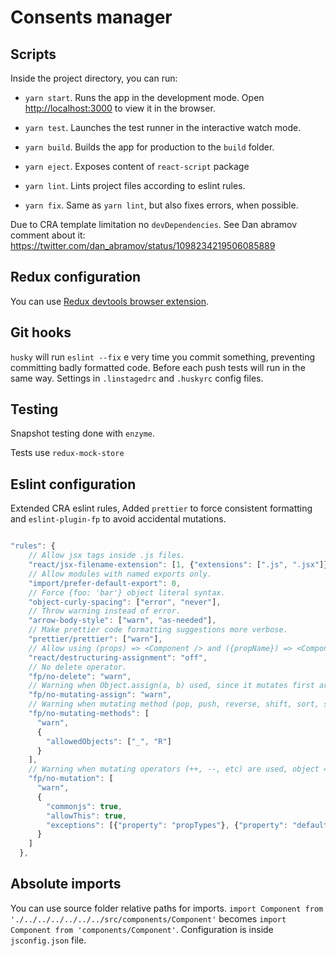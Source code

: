 # Consents manager


## Scripts

Inside the project directory, you can run:

- `yarn start`. Runs the app in the development mode. Open [http://localhost:3000](http://localhost:3000) to view it in the browser. 

- `yarn test`. Launches the test runner in the interactive watch mode.

- `yarn build`. Builds the app for production to the `build` folder.

- `yarn eject`. Exposes content of `react-script` package

- `yarn lint`. Lints project files according to eslint rules.

- `yarn fix`. Same as `yarn lint`, but also fixes errors, when possible. 

Due to CRA template limitation no `devDependencies`.
See Dan abramov comment about it: https://twitter.com/dan_abramov/status/1098234219506085889

## Redux configuration

You can use [Redux devtools browser extension](http://extension.remotedev.io/). 

## Git hooks

`husky` will run `eslint --fix` e very time you commit something, preventing committing badly formatted code. Before each push tests will run in the same way. Settings in `.linstagedrc` and `.huskyrc` config files.

## Testing

Snapshot testing done with `enzyme`.

Tests use `redux-mock-store`

## Eslint configuration
Extended CRA eslint rules, Added `prettier` to force consistent formatting and `eslint-plugin-fp` to avoid accidental mutations.

```js

"rules": {
    // Allow jsx tags inside .js files.
    "react/jsx-filename-extension": [1, {"extensions": [".js", ".jsx"]}],
    // Allow modules with named exports only.
    "import/prefer-default-export": 0,
    // Force {foo: 'bar'} object literal syntax.
    "object-curly-spacing": ["error", "never"],
    // Throw warning instead of error.
    "arrow-body-style": ["warn", "as-needed"],
    // Make prettier code formatting suggestions more verbose.
    "prettier/prettier": ["warn"],
    // Allow using (props) => <Component /> and ({propName}) => <Component /> syntax.
    "react/destructuring-assignment": "off",
    // No delete operator.
    "fp/no-delete": "warn",
    // Warning when Object.assign(a, b) used, since it mutates first argument. Object.assign({}, a, b) is ok.
    "fp/no-mutating-assign": "warn",
    // Warning when mutating method (pop, push, reverse, shift, sort, splice, unshift, etc) is used. Ramda and lodash/fp are allowed (_.pop, R.push)
    "fp/no-mutating-methods": [
      "warn",
      {
        "allowedObjects": ["_", "R"]
      }
    ],
    // Warning when mutating operators (++, --, etc) are used, object = {} also. Proptypes, defaultProps and common.js (module.exports = {}) are ok.
    "fp/no-mutation": [
      "warn",
      {
        "commonjs": true,
        "allowThis": true,
        "exceptions": [{"property": "propTypes"}, {"property": "defaultProps"}]
      }
    ]
  },

```

## Absolute imports

You can use source folder relative paths for imports. `import Component from './../../../../../../src/components/Component'` becomes `import Component from 'components/Component'`. Configuration is inside `jsconfig.json` file.

